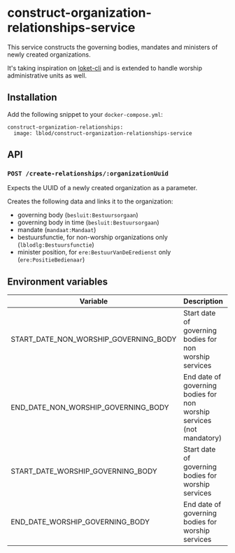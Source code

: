 # construct-organization-relationships-service

This service constructs the governing bodies, mandates and ministers of newly created organizations.

It's taking inspiration on [loket-cli](https://github.com/lblod/loket-cli) and is extended to handle worship administrative units as well.

## Installation

Add the following snippet to your `docker-compose.yml`:

```
construct-organization-relationships:
  image: lblod/construct-organization-relationships-service
```

## API

### `POST /create-relationships/:organizationUuid`

Expects the UUID of a newly created organization as a parameter.

Creates the following data and links it to the organization:

- governing body (`besluit:Bestuursorgaan`)
- governing body in time (`besluit:Bestuursorgaan`)
- mandate (`mandaat:Mandaat`)
- bestuursfunctie, for non-worship organizations only (`lblodlg:Bestuursfunctie`)
- minister position, for `ere:BestuurVanDeEredienst` only (`ere:PositieBedienaar`)

## Environment variables

| Variable                              | Description                                                           | Default               |
| ------------------------------------- | --------------------------------------------------------------------- | --------------------- |
| START_DATE_NON_WORSHIP_GOVERNING_BODY | Start date of governing bodies for non worship services               | "2019-01-01T00:00:00" |
| END_DATE_NON_WORSHIP_GOVERNING_BODY   | End date of governing bodies for non worship services (not mandatory) |                       |
| START_DATE_WORSHIP_GOVERNING_BODY     | Start date of governing bodies for worship services                   | "2020-04-01T00:00:00" |
| END_DATE_WORSHIP_GOVERNING_BODY       | End date of governing bodies for worship services                     | "2023-03-31T00:00:00" |
